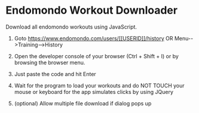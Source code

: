 # Endomondo Workout Downloader
Download all endomondo workouts using JavaScript.

1. Goto https://www.endomondo.com/users/[[USERID]]/history
  OR Menu-->Training-->History
  
2. Open the developer console of your browser (Ctrl + Shift + I) or by browsing the browser menu.

3. Just paste the code and hit Enter

4. Wait for the program to load your workouts and do NOT TOUCH your mouse or keyboard for the app simulates clicks by using JQuery

5. (optional) Allow multiple file download if dialog pops up

